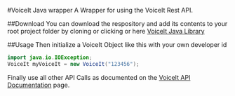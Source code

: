 #VoiceIt Java wrapper
A Wrapper for using the VoiceIt Rest API.

##Download
You can download the respository and add its contents to your root project folder by cloning or clicking or here [VoiceIt Java Library](https://github.com/voiceittech/voiceit-java/archive/master.zip)

##Usage
Then initialize a VoiceIt Object like this with your own developer id
```java
import java.io.IOException;
VoiceIt myVoiceIt = new VoiceIt("123456");
```
Finally use all other API Calls as documented on the [VoiceIt API Documentation](https://siv.voiceprintportal.com/apidocs.jsp) page.

